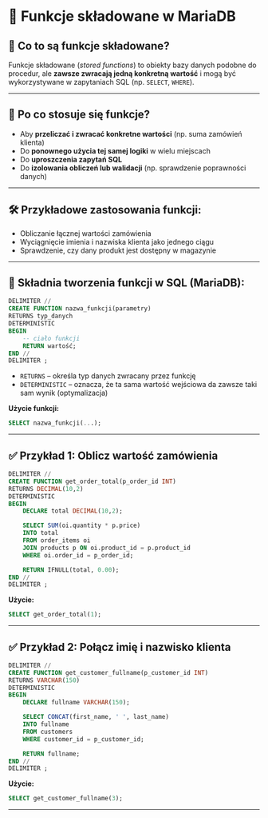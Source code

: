 # 📘 Funkcje składowane w MariaDB

## 🧠 Co to są funkcje składowane?

Funkcje składowane (*stored functions*) to obiekty bazy danych podobne do procedur, ale **zawsze zwracają jedną konkretną wartość** i mogą być wykorzystywane w zapytaniach SQL (np. `SELECT`, `WHERE`).

---

## 🎯 Po co stosuje się funkcje?

- Aby **przeliczać i zwracać konkretne wartości** (np. suma zamówień klienta)
- Do **ponownego użycia tej samej logiki** w wielu miejscach
- Do **uproszczenia zapytań SQL**
- Do **izolowania obliczeń lub walidacji** (np. sprawdzenie poprawności danych)

---

## 🛠️ Przykładowe zastosowania funkcji:

- Obliczanie łącznej wartości zamówienia
- Wyciągnięcie imienia i nazwiska klienta jako jednego ciągu
- Sprawdzenie, czy dany produkt jest dostępny w magazynie

---

## 🧾 Składnia tworzenia funkcji w SQL (MariaDB):

```sql
DELIMITER //
CREATE FUNCTION nazwa_funkcji(parametry)
RETURNS typ_danych
DETERMINISTIC
BEGIN
    -- ciało funkcji
    RETURN wartość;
END //
DELIMITER ;
```

- `RETURNS` – określa typ danych zwracany przez funkcję
- `DETERMINISTIC` – oznacza, że ta sama wartość wejściowa da zawsze taki sam wynik (optymalizacja)

**Użycie funkcji:**
```sql
SELECT nazwa_funkcji(...);
```

---

## ✅ Przykład 1: Oblicz wartość zamówienia

```sql
DELIMITER //
CREATE FUNCTION get_order_total(p_order_id INT)
RETURNS DECIMAL(10,2)
DETERMINISTIC
BEGIN
    DECLARE total DECIMAL(10,2);

    SELECT SUM(oi.quantity * p.price)
    INTO total
    FROM order_items oi
    JOIN products p ON oi.product_id = p.product_id
    WHERE oi.order_id = p_order_id;

    RETURN IFNULL(total, 0.00);
END //
DELIMITER ;
```

**Użycie:**
```sql
SELECT get_order_total(1);
```

---

## ✅ Przykład 2: Połącz imię i nazwisko klienta

```sql
DELIMITER //
CREATE FUNCTION get_customer_fullname(p_customer_id INT)
RETURNS VARCHAR(150)
DETERMINISTIC
BEGIN
    DECLARE fullname VARCHAR(150);

    SELECT CONCAT(first_name, ' ', last_name)
    INTO fullname
    FROM customers
    WHERE customer_id = p_customer_id;

    RETURN fullname;
END //
DELIMITER ;
```

**Użycie:**
```sql
SELECT get_customer_fullname(3);
```

---
